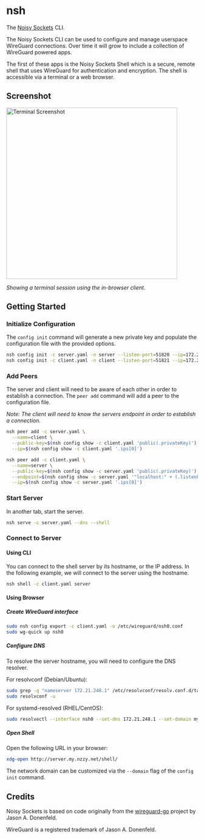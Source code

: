 # nsh

The [Noisy Sockets](https://github.com/noisysockets/noisysockets) CLI.

The Noisy Sockets CLI can be used to configure and manage userspace WireGuard connections. Over time it will grow to include a collection of WireGuard powered apps.

The first of these apps is the Noisy Sockets Shell which is a secure, remote shell that uses WireGuard for authentication and encryption. The shell is accessible via a terminal or a web browser.

## Screenshot

<img src="https://github.com/noisysockets/nsh/raw/main/docs/terminal_screenshot.png" width="450" alt="Terminal Screenshot" />

*Showing a terminal session using the in-browser client.*

## Getting Started

### Initialize Configuration

The `config init` command will generate a new private key and populate the
configuration file with the provided options.

```sh
nsh config init -c server.yaml -n server --listen-port=51820 --ip=172.21.248.1
nsh config init -c client.yaml -n client --listen-port=51821 --ip=172.21.248.2
```

### Add Peers

The server and client will need to be aware of each other in order to establish 
a connection. The `peer add` command will add a peer to the configuration file.

*Note: The client will need to know the servers endpoint in order to establish a connection.*

```sh
nsh peer add -c server.yaml \
  --name=client \
  --public-key=$(nsh config show -c client.yaml 'public(.privateKey)') \
  --ip=$(nsh config show -c client.yaml '.ips[0]')

nsh peer add -c client.yaml \
  --name=server \
  --public-key=$(nsh config show -c server.yaml 'public(.privateKey)') \
  --endpoint=$(nsh config show -c server.yaml '"localhost:" + (.listenPort|tostring)') \
  --ip=$(nsh config show -c server.yaml '.ips[0]')
```

### Start Server

In another tab, start the server.

```sh
nsh serve -c server.yaml --dns --shell
```

### Connect to Server

#### Using CLI

You can connect to the shell server by its hostname, or the IP address. In the 
following example, we will connect to the server using the hostname.

```sh
nsh shell -c client.yaml server
```

#### Using Browser

##### Create WireGuard interface

```sh
sudo nsh config export -c client.yaml -o /etc/wireguard/nsh0.conf
sudo wg-quick up nsh0
```

##### Configure DNS

To resolve the server hostname, you will need to configure the DNS resolver.

For resolvconf (Debian/Ubuntu):

```sh
sudo grep -q "nameserver 172.21.248.1" /etc/resolvconf/resolv.conf.d/tail || echo "nameserver 172.21.248.1" | sudo tee -a /etc/resolvconf/resolv.conf.d/tail > /dev/null
sudo resolvconf -u
```

For systemd-resolved (RHEL/CentOS):

```sh
sudo resolvectl --interface nsh0 --set-dns 172.21.248.1 --set-domain my.nzzy.net.
```

##### Open Shell

Open the following URL in your browser:

```sh
xdg-open http://server.my.nzzy.net/shell/
```

The network domain can be customized via the `--domain` flag of the `config init` command.

## Credits

Noisy Sockets is based on code originally from the [wireguard-go](https://git.zx2c4.com/wireguard-go) project by Jason A. Donenfeld.

WireGuard is a registered trademark of Jason A. Donenfeld.